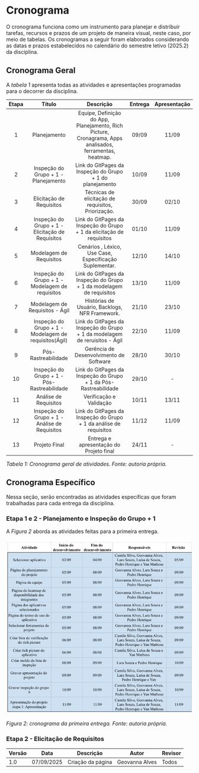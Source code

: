 # Cronograma

O cronograma funciona como um instrumento para planejar e distribuir tarefas, recursos e prazos de um projeto de maneira visual, neste caso, por meio de tabelas. Os cronogramas a seguir foram elaborados considerando as datas e prazos estabelecidos no calendário do semestre letivo (2025.2) da disciplina.

## Cronograma Geral 

A _tabela 1_ apresenta todas as atividades e apresentações programadas para o decorrer da disciplina.


| Etapa |             Título             |                       Descrição                       | Entrega | Apresentação |
| :---: | :----------------------------: | :---------------------------------------------------: | :-----: | :----------: |
|   1   |          Planejamento          | Equipe, Definição do App, Planejamento, Rich Picture, Cronagrama, Apps analisados, ferramentas, heatmap. |  09/09  |    11/09     |
|   2   |    Inspeção do Grupo + 1 - Planejamento    |                Link do GitPages da Inspeção do Grupo + 1  do planejamento                |  10/09  |    11/09     |
|   3   |     Elicitação de Requisitos   | Técnicas de elicitação de requisitos, Priorização. |  30/09 |    02/10    |
|   4   |   Inspeção do Grupo + 1 - Elicitação de Requisitos     |                Link do GitPages da Inspeção do Grupo + 1  da elicitação de requisitos        |  01/10  |    11/09     |
|   5   | Modelagem de Requisitos |    Cenários , Léxico, Use Case, Especificação Suplementar.    |  12/10  |    14/10     |
|   6   |    Inspeção do Grupo + 1 - Modelagem de requisitos    |                Link do GitPages da Inspeção do Grupo + 1  da modelagem de requisitos      |  13/10  |    11/09     |
|  7   |   Modelagem de Requisitos - Ágil     |               Histórias de Usuário, Backlogs, NFR Framework.               |  21/10  |    23/10     |
|   8   |    Inspeção do Grupo + 1 - Modelagem de requisitos(Ágil)    |                Link do GitPages da Inspeção do Grupo + 1  da modelagem de reruisitos - Ágil        |  22/10  |    11/09     |
|   9   |     Pós-Rastreabilidade      |        Gerência de Desenvolvimento de Software        |  28/10  |    30/10     |
|   10   |    Inspeção do Grupo + 1 - Pós-Rastreabilidade    |                Link do GitPages da Inspeção do Grupo + 1  da  Pós-Rastreabilidade        |  29/10  |   -    |
|   11   |      Análise de Requisitos    |             Verificação e Validação            |  10/11   |     13/11       |
|   12   |    Inspeção do Grupo + 1 -  Análise de Requisitos   |                Link do GitPages da Inspeção do Grupo + 1  da análise de requisitos       |  11/12  |    11/09     |
|   13  |      Projeto Final     |       Entrega e apresentação do Projeto final             |  24/11  |      -       |

_Tabela 1: Cronograma geral de atividades. Fonte: autoria própria._

## Cronograma Específico

Nessa seção, serão encontradas as atividades específicas que foram trabalhadas para cada entrega da disciplina.

### Etapa 1 e 2 - Planejamento e Inspeção do Grupo + 1
A _Figura 2_ aborda as atividades feitas para a primeira entrega.

![cronograma_planej](../img/cronograma_planejamento.jpeg)

_Figura 2: cronograma da primeira entrega. Fonte: autoria própria._

### Etapa 2 - Elicitação de Requisitos


| Versão | Data       | Descrição                   | Autor             | Revisor         |
|--------|------------|-----------------------------|-------------------|-----------------|
| 1.0    | 07/09/2025 | Criação da página           |  Geovanna Alves   |    Todos        |